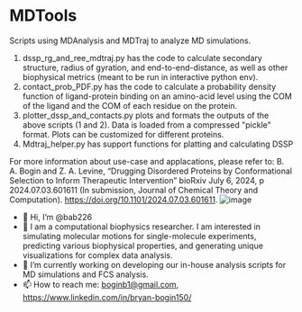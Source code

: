 # MDTools

Scripts using MDAnalysis and MDTraj to analyze MD simulations.

1. dssp_rg_and_ree_mdtraj.py has the code to calculate secondary structure, radius of gyration, and end-to-end-distance, as well as other biophysical metrics (meant to be run in interactive python env).
2. contact_prob_PDF.py has the code to calculate a probability density function of ligand-protein binding on an amino-acid level using the COM of the ligand and the COM of each residue on the protein.
3. plotter_dssp_and_contacts.py plots and formats the outputs of the above scripts (1 and 2). Data is loaded from a compressed "pickle" format. Plots can be customized for different proteins. 
4. Mdtraj_helper.py has support functions for platting and calculating DSSP

For more information about use-case and applacations, please refer to: B. A. Bogin and Z. A. Levine, “Drugging Disordered Proteins by Conformational Selection to 
Inform Therapeutic Intervention” bioRxiv July 6, 2024, p 2024.07.03.601611 (In submission, Journal of Chemical Theory and Computation). https://doi.org/10.1101/2024.07.03.601611.
![image](https://github.com/user-attachments/assets/3c737c41-9c66-4beb-b356-a0e412f99c71)



- 👋 Hi, I’m @bab226
- 👀 I am a computational biophysics researcher. I am interested in simulating molecular motions for single-molecule experiments, predicting various biophysical properties, and generating unique visualizations for complex data analysis.
- 🌱 I’m currently working on developing our in-house analysis scripts for MD simulations and FCS analysis.
- 📫 How to reach me: boginb1@gmail.com, https://www.linkedin.com/in/bryan-bogin150/ 

<!---
bab226/bab226 is a ✨ special ✨ repository because its `README.md` (this file) appears on your GitHub profile.
You can click the Preview link to take a look at your changes.
--->

